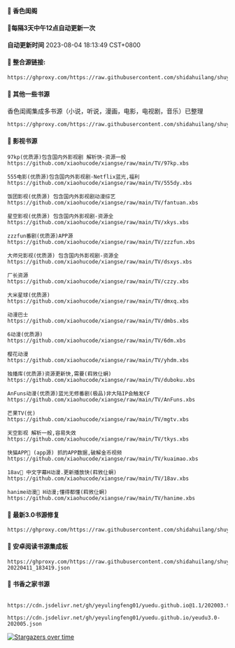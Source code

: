 #### 🚩 香色闺阁

#### 🚩每隔3天中午12点自动更新一次

**自动更新时间** 2023-08-04 18:13:49 CST+0800


#### 🚩 整合源链接:
 ``` bash
https://ghproxy.com/https://raw.githubusercontent.com/shidahuilang/shuyuan/shuyuan/xsreader/new/resources.txt
 ```



#### 🚩 其他一些书源
香色闺阁集成多书源（小说，听说，漫画，电影，电视剧，音乐）已整理
```
https://ghproxy.com/https://raw.githubusercontent.com/shidahuilang/shuyuan/shuyuan/3.0/sourceModelList.xbs
```

#### 🚩 影视书源
```
97kp(优质源)包含国内外影视剧 解析快-资源一般
https://github.com/xiaohucode/xiangse/raw/main/TV/97kp.xbs

555电影(优质源)包含国内外影视剧-Netflix蓝光,福利 
https://github.com/xiaohucode/xiangse/raw/main/TV/555dy.xbs

饭团影视(优质源) 包含国内外影视剧动漫综艺
https://github.com/xiaohucode/xiangse/raw/main/TV/fantuan.xbs

星空影视(优质源) 包含国内外影视剧-资源全
https://github.com/xiaohucode/xiangse/raw/main/TV/xkys.xbs

zzzfun番剧(优质源)APP源
https://github.com/xiaohucode/xiangse/raw/main/TV/zzzfun.xbs

大师兄影视(优质源) 包含国内外影视剧-资源全
https://github.com/xiaohucode/xiangse/raw/main/TV/dsxys.xbs

厂长资源
https://github.com/xiaohucode/xiangse/raw/main/TV/czzy.xbs

大米星球(优质源)
https://github.com/xiaohucode/xiangse/raw/main/TV/dmxq.xbs

动漫巴士
https://github.com/xiaohucode/xiangse/raw/main/TV/dmbs.xbs

6动漫(优质源)
https://github.com/xiaohucode/xiangse/raw/main/TV/6dm.xbs

樱花动漫
https://github.com/xiaohucode/xiangse/raw/main/TV/yhdm.xbs

独播库(优质源)资源更新快,需要(萪敩仩蛧)
https://github.com/xiaohucode/xiangse/raw/main/TV/duboku.xbs

AnFuns动漫(优质源)蓝光无修番剧(极品)非大陆IP会触发CF 
https://github.com/xiaohucode/xiangse/raw/main/TV/AnFuns.xbs

芒果TV(优) 
https://github.com/xiaohucode/xiangse/raw/main/TV/mgtv.xbs

天空影视 解析一般,容易失效
https://github.com/xiaohucode/xiangse/raw/main/TV/tkys.xbs

快猫APP🔞 (app源) 抓的APP数据,破解金币视频
https://github.com/xiaohucode/xiangse/raw/main/TV/kuaimao.xbs

18av🔞 中文字幕H动漫.更新播放快(萪敩仩蛧)
https://github.com/xiaohucode/xiangse/raw/main/TV/18av.xbs

hanime动漫🔞 H动漫;懂得都懂(萪敩仩蛧)
https://github.com/xiaohucode/xiangse/raw/main/TV/hanime.xbs
```
#### 🚩 最新3.0书源修复
```
https://ghproxy.com/https://raw.githubusercontent.com/shidahuilang/shuyuan/shuyuan/3.0/3.0.json
```
#### 🚩 安卓阅读书源集成板
```
https://ghproxy.com/https://raw.githubusercontent.com/shidahuilang/shuyuan/shuyuan/3.0/reader%E4%B9%A6%E6%BA%90-20220411_183419.json
```
#### 🚩  书香之家书源
```

https://cdn.jsdelivr.net/gh/yeyulingfeng01/yuedu.github.io@1.1/202003.txt

https://cdn.jsdelivr.net/gh/yeyulingfeng01/yuedu.github.io/yeudu3.0-202005.json

```
[![Stargazers over time](https://starchart.cc/shidahuilang/shuyuan.svg)](https://starchart.cc/shidahuilang/shuyuan)
